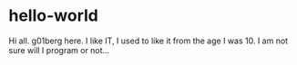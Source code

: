 # hello-world

Hi all.
g01berg here. I like IT, I used to like it from the age I was 10. I am not sure will I program or not...
